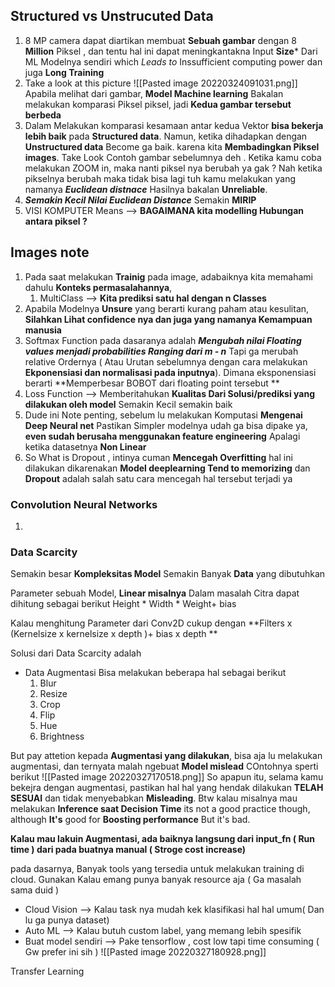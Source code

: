 ## Structured vs Unstrucuted Data
1. 8 MP camera dapat diartikan membuat **Sebuah gambar** dengan 8 **Million** Piksel , dan tentu hal ini dapat meningkantakna Input **Size*** Dari ML Modelnya sendiri which *Leads to* Inssufficient computing power dan juga **Long Training**
2. Take a look at this picture ![[Pasted image 20220324091031.png]] Apabila melihat dari gambar, **Model Machine learning** Bakalan melakukan komparasi Piksel piksel, jadi **Kedua gambar tersebut berbeda**
3. Dalam Melakukan komparasi kesamaan antar kedua Vektor  **bisa bekerja lebih baik** pada **Structured data**. Namun, ketika dihadapkan dengan **Unstructured data** Become ga baik.  karena kita  **Membadingkan Piksel images**. Take Look Contoh gambar sebelumnya deh . Ketika kamu coba melakukan ZOOM in, maka nanti piksel nya berubah ya gak ? Nah ketika pikselnya berubah maka tidak bisa lagi tuh kamu melakukan yang namanya ***Euclidean distnace*** Hasilnya bakalan **Unreliable**.
4. ***Semakin Kecil Nilai Euclidean Distance*** Semakin **MIRIP**
5. VISI KOMPUTER Means --> **BAGAIMANA kita modelling Hubungan antara piksel ?**
## Images note
1. Pada saat melakukan **Trainig** pada image, adabaiknya kita memahami dahulu **Konteks permasalahannya**, 
	1. MultiClass --> **Kita prediksi satu hal dengan n Classes**
2. Apabila Modelnya **Unsure** yang berarti kurang paham atau kesulitan, **Silahkan Lihat confidence nya dan juga yang namanya Kemampuan manusia**
3. Softmax Function pada dasaranya adalah ***Mengubah nilai Floating values menjadi probabilities Ranging dari m - n*** Tapi ga merubah relative Ordernya ( Atau Urutan sebelumnya dengan cara melakukan **Ekponensiasi dan normalisasi pada inputnya**). Dimana eksponensiasi berarti **Memperbesar BOBOT dari floating point tersebut **
4. Loss Function --> Memberitahukan **Kualitas Dari Solusi/prediksi yang dilakukan oleh model** Semakin Kecil semakin baik
5. Dude ini Note penting, sebelum lu melakukan Komputasi **Mengenai Deep Neural net** Pastikan Simpler modelnya udah ga bisa dipake ya, **even sudah berusaha menggunakan feature engineering** Apalagi ketika datasetnya **Non Linear** 
6. So What is Dropout , intinya cuman **Mencegah Overfitting** hal ini dilakukan dikarenakan **Model deeplearning Tend to memorizing** dan **Dropout** adalah salah satu cara mencegah hal tersebut terjadi ya

### Convolution Neural Networks
1. 


### Data Scarcity

Semakin besar **Kompleksitas Model** Semakin Banyak **Data** yang dibutuhkan 

Parameter sebuah Model, **Linear misalnya** Dalam masalah Citra dapat dihitung sebagai berikut
Height * Width * Weight+ bias

Kalau menghitung Parameter dari Conv2D cukup dengan
**Filters x  (Kernelsize x kernelsize x depth )+ bias x depth  **

Solusi dari Data Scarcity adalah
- Data Augmentasi
	Bisa melakukan beberapa hal sebagai berikut
	1. Blur
	2. Resize
	3. Crop
	4. Flip
	5. Hue
	6. Brightness

But pay attetion kepada **Augmentasi yang dilakukan**, bisa aja lu melakukan augmentasi, dan ternyata malah ngebuat **Model mislead** COntohnya sperti berikut
![[Pasted image 20220327170518.png]]
So apapun itu, selama kamu bekejra dengan augmentasi, pastikan hal hal yang hendak dilakukan **TELAH SESUAI** dan tidak menyebabkan **Misleading**. Btw kalau misalnya mau melakukan **Inference saat Decision Time** its not a good practice though, although **It's** good for **Boosting performance** But it's bad.

**Kalau mau lakuin Augmentasi, ada baiknya langsung dari input_fn ( Run time ) dari pada buatnya manual ( Stroge cost increase)**






pada dasarnya, Banyak tools yang tersedia untuk melakukan training di cloud.
Gunakan Kalau emang punya banyak resource aja ( Ga masalah sama duid )
- Cloud Vision --> Kalau task nya mudah kek klasifikasi hal hal umum( Dan lu ga punya dataset)
- Auto ML --> Kalau butuh custom label, yang memang lebih spesifik
- Buat model sendiri --> Pake tensorflow , cost low tapi time consuming ( Gw prefer ini sih )
![[Pasted image 20220327180928.png]]


Transfer Learning